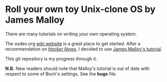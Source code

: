 # Roll your own toy Unix-clone OS by James Malloy

There are many tutorials on writing your own operating system.

The osdev.org [wiki website](http://wiki.osdev.org/Bare_Bones "Bare Bones for Beginners") is a great place to get started.  After
a recommendation on [*Hacker News*](http://news.ycominator.com "HN Home page"), I decided to use [James Malloy's tutorial](http://www.jamesmolloy.co.uk/tutorial_html/ "Tutorial start").

This git repository is my progress through it.

**N.B.**    New readers should note that Malloy's tutorial is out of date with respect to some of Boch's settings.  See the **bugs** file.



